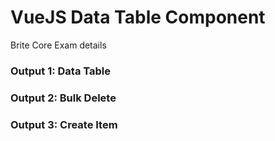 # VueJS Data Table Component

Brite Core Exam details

### Output 1: Data Table

### Output 2: Bulk Delete

### Output 3: Create Item
